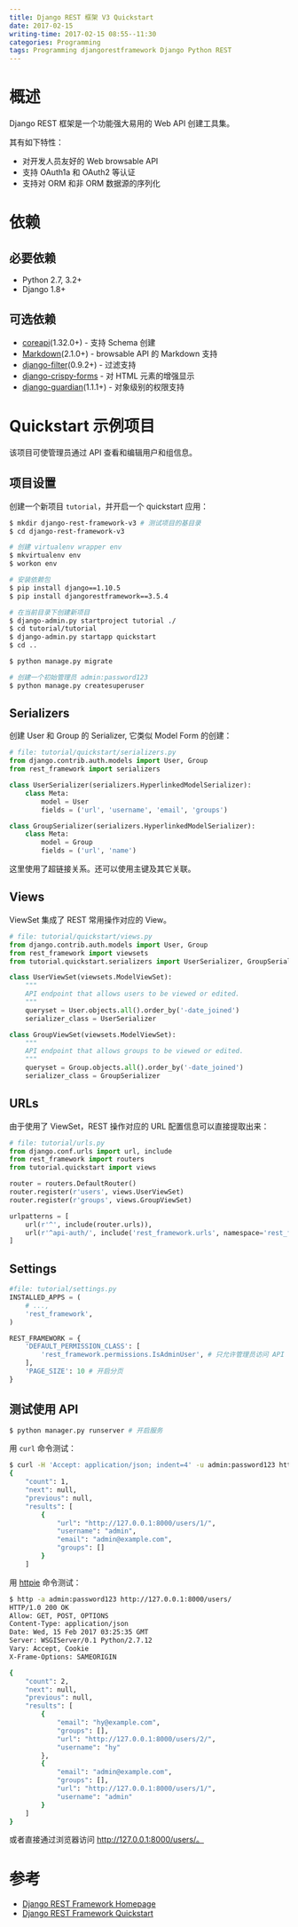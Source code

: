 ```yaml
---
title: Django REST 框架 V3 Quickstart
date: 2017-02-15
writing-time: 2017-02-15 08:55--11:30
categories: Programming
tags: Programming djangorestframework Django Python REST
---
```


# 概述

Django REST 框架是一个功能强大易用的 Web API 创建工具集。

其有如下特性：

+ 对开发人员友好的 Web browsable API
+ 支持 OAuth1a 和 OAuth2 等认证
+ 支持对 ORM 和非 ORM 数据源的序列化


# 依赖

## 必要依赖

+ Python 2.7, 3.2+
+ Django 1.8+


## 可选依赖

+ [coreapi](http://pypi.python.org/pypi/coreapi/)(1.32.0+) - 支持 Schema 创建
+ [Markdown](http://pypi.python.org/pypi/Markdown/)(2.1.0+) - browsable API 的 Markdown 支持
+ [django-filter](http://pypi.python.org/pypi/django-filter)(0.9.2+) - 过滤支持
+ [django-crispy-forms](https://github.com/maraujop/django-crispy-forms) - 对 HTML 元素的增强显示
+ [django-guardian](https://github.com/lukaszb/django-guardian)(1.1.1+) - 对象级别的权限支持


# Quickstart 示例项目

该项目可使管理员通过 API 查看和编辑用户和组信息。

## 项目设置

创建一个新项目 `tutorial`，并开启一个 quickstart 应用：

```bash
$ mkdir django-rest-framework-v3 # 测试项目的基目录
$ cd django-rest-framework-v3

# 创建 virtualenv wrapper env
$ mkvirtualenv env 
$ workon env

# 安装依赖包
$ pip install django==1.10.5
$ pip install djangorestframework==3.5.4

# 在当前目录下创建新项目
$ django-admin.py startproject tutorial ./
$ cd tutorial/tutorial
$ django-admin.py startapp quickstart
$ cd ..

$ python manage.py migrate

# 创建一个初始管理员 admin:password123
$ python manage.py createsuperuser
```

## Serializers

创建 User 和 Group 的 Serializer, 它类似 Model Form 的创建：

```python
# file: tutorial/quickstart/serializers.py
from django.contrib.auth.models import User, Group
from rest_framework import serializers

class UserSerializer(serializers.HyperlinkedModelSerializer):
    class Meta:
        model = User
        fields = ('url', 'username', 'email', 'groups')

class GroupSerializer(serializers.HyperlinkedModelSerializer):
    class Meta:
        model = Group
        fields = ('url', 'name')
```

这里使用了超链接关系。还可以使用主键及其它关联。

## Views

ViewSet 集成了 REST 常用操作对应的 View。

```python
# file: tutorial/quickstart/views.py
from django.contrib.auth.models import User, Group
from rest_framework import viewsets
from tutorial.quickstart.serializers import UserSerializer, GroupSerializer

class UserViewSet(viewsets.ModelViewSet):
    """
    API endpoint that allows users to be viewed or edited.
    """
    queryset = User.objects.all().order_by('-date_joined')
    serializer_class = UserSerializer

class GroupViewSet(viewsets.ModelViewSet):
    """
    API endpoint that allows groups to be viewed or edited.
    """
    queryset = Group.objects.all().order_by('-date_joined')
    serializer_class = GroupSerializer
```

## URLs

由于使用了 ViewSet，REST 操作对应的 URL 配置信息可以直接提取出来：

```python
# file: tutorial/urls.py
from django.conf.urls import url, include
from rest_framework import routers
from tutorial.quickstart import views

router = routers.DefaultRouter()
router.register(r'users', views.UserViewSet)
router.register(r'groups', views.GroupViewSet)

urlpatterns = [
    url(r'^', include(router.urls)),
    url(r'^api-auth/', include('rest_framework.urls', namespace='rest_framework')), # browsable API 的 login URL
]
```

## Settings

```python
#file: tutorial/settings.py
INSTALLED_APPS = (
    # ...,
    'rest_framework',
)

REST_FRAMEWORK = {
    'DEFAULT_PERMISSION_CLASS': [
        'rest_framework.permissions.IsAdminUser', # 只允许管理员访问 API
    ],
    'PAGE_SIZE': 10 # 开启分页
}
```

## 测试使用 API

```bash
$ python manager.py runserver # 开启服务
```

用 `curl` 命令测试：

```bash
$ curl -H 'Accept: application/json; indent=4' -u admin:password123 http://127.0.0.1:8000/users/
{
    "count": 1,
    "next": null,
    "previous": null,
    "results": [
        {
            "url": "http://127.0.0.1:8000/users/1/",
            "username": "admin",
            "email": "admin@example.com",
            "groups": []
        }
    ]
```

用 [httpie](https://github.com/jakubroztocil/httpie#installation) 命令测试：

```bash
$ http -a admin:password123 http://127.0.0.1:8000/users/
HTTP/1.0 200 OK
Allow: GET, POST, OPTIONS
Content-Type: application/json
Date: Wed, 15 Feb 2017 03:25:35 GMT
Server: WSGIServer/0.1 Python/2.7.12
Vary: Accept, Cookie
X-Frame-Options: SAMEORIGIN

{
    "count": 2, 
    "next": null, 
    "previous": null, 
    "results": [
        {
            "email": "hy@example.com", 
            "groups": [], 
            "url": "http://127.0.0.1:8000/users/2/", 
            "username": "hy"
        }, 
        {
            "email": "admin@example.com", 
            "groups": [], 
            "url": "http://127.0.0.1:8000/users/1/", 
            "username": "admin"
        }
    ]
}
```

或者直接通过浏览器访问 http://127.0.0.1:8000/users/。


# 参考 

+ [Django REST Framework Homepage](http://www.django-rest-framework.org/)
+ [Django REST Framework Quickstart](http://www.django-rest-framework.org/tutorial/quickstart/)

